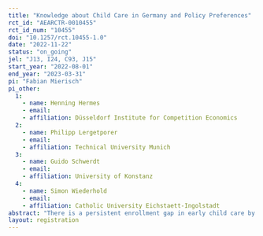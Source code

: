 ```yaml
---
title: "Knowledge about Child Care in Germany and Policy Preferences"
rct_id: "AEARCTR-0010455"
rct_id_num: "10455"
doi: "10.1257/rct.10455-1.0"
date: "2022-11-22"
status: "on_going"
jel: "J13, I24, C93, J15"
start_year: "2022-08-01"
end_year: "2023-03-31"
pi: "Fabian Mierisch"
pi_other:
  1:
    - name: Henning Hermes
    - email: 
    - affiliation: Düsseldorf Institute for Competition Economics
  2:
    - name: Philipp Lergetporer
    - email: 
    - affiliation: Technical University Munich
  3:
    - name: Guido Schwerdt
    - email: 
    - affiliation: University of Konstanz
  4:
    - name: Simon Wiederhold
    - email: 
    - affiliation: Catholic University Eichstaett-Ingolstadt
abstract: "There is a persistent enrollment gap in early child care by migration background in Germany. This raises the question why policy interventions to mitigate this gap are not implemented. By means of a representative Germany-wide survey and randomized survey experiments, we investigate the causal effect of information about the early child care system on participants’ support for various policies that aim at closing the enrollment gap between migrants and natives."
layout: registration
---
```


